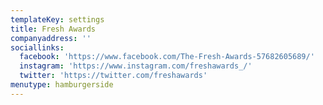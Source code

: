```yaml
---
templateKey: settings
title: Fresh Awards
companyaddress: ''
sociallinks:
  facebook: 'https://www.facebook.com/The-Fresh-Awards-57682605689/'
  instagram: 'https://www.instagram.com/freshawards_/'
  twitter: 'https://twitter.com/freshawards'
menutype: hamburgerside
---
```


